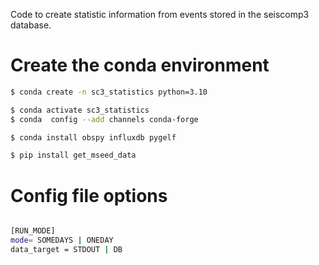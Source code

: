 Code to create statistic information from events stored in the seiscomp3 database. 

# Create the conda environment

``` bash
$ conda create -n sc3_statistics python=3.10

$ conda activate sc3_statistics
$ conda  config --add channels conda-forge

$ conda install obspy influxdb pygelf

$ pip install get_mseed_data

```


# Config file options

``` bash

[RUN_MODE]
mode= SOMEDAYS | ONEDAY
data_target = STDOUT | DB 

```
